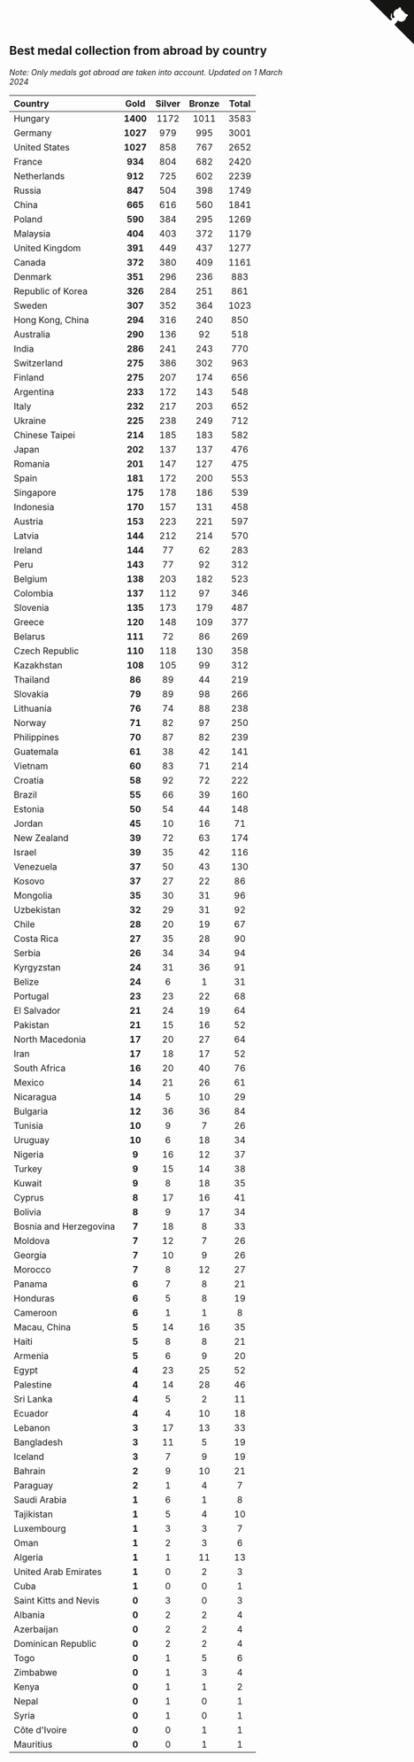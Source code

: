 ## Best medal collection from abroad by country

*Note: Only medals got abroad are taken into account.*
*Updated on  1 March 2024*

| Country | Gold | Silver | Bronze | Total |
| :--- | :--: | :--: | :--: | :--: |
| Hungary | **1400** | 1172 | 1011 | 3583 |
| Germany | **1027** | 979 | 995 | 3001 |
| United States | **1027** | 858 | 767 | 2652 |
| France | **934** | 804 | 682 | 2420 |
| Netherlands | **912** | 725 | 602 | 2239 |
| Russia | **847** | 504 | 398 | 1749 |
| China | **665** | 616 | 560 | 1841 |
| Poland | **590** | 384 | 295 | 1269 |
| Malaysia | **404** | 403 | 372 | 1179 |
| United Kingdom | **391** | 449 | 437 | 1277 |
| Canada | **372** | 380 | 409 | 1161 |
| Denmark | **351** | 296 | 236 | 883 |
| Republic of Korea | **326** | 284 | 251 | 861 |
| Sweden | **307** | 352 | 364 | 1023 |
| Hong Kong, China | **294** | 316 | 240 | 850 |
| Australia | **290** | 136 | 92 | 518 |
| India | **286** | 241 | 243 | 770 |
| Switzerland | **275** | 386 | 302 | 963 |
| Finland | **275** | 207 | 174 | 656 |
| Argentina | **233** | 172 | 143 | 548 |
| Italy | **232** | 217 | 203 | 652 |
| Ukraine | **225** | 238 | 249 | 712 |
| Chinese Taipei | **214** | 185 | 183 | 582 |
| Japan | **202** | 137 | 137 | 476 |
| Romania | **201** | 147 | 127 | 475 |
| Spain | **181** | 172 | 200 | 553 |
| Singapore | **175** | 178 | 186 | 539 |
| Indonesia | **170** | 157 | 131 | 458 |
| Austria | **153** | 223 | 221 | 597 |
| Latvia | **144** | 212 | 214 | 570 |
| Ireland | **144** | 77 | 62 | 283 |
| Peru | **143** | 77 | 92 | 312 |
| Belgium | **138** | 203 | 182 | 523 |
| Colombia | **137** | 112 | 97 | 346 |
| Slovenia | **135** | 173 | 179 | 487 |
| Greece | **120** | 148 | 109 | 377 |
| Belarus | **111** | 72 | 86 | 269 |
| Czech Republic | **110** | 118 | 130 | 358 |
| Kazakhstan | **108** | 105 | 99 | 312 |
| Thailand | **86** | 89 | 44 | 219 |
| Slovakia | **79** | 89 | 98 | 266 |
| Lithuania | **76** | 74 | 88 | 238 |
| Norway | **71** | 82 | 97 | 250 |
| Philippines | **70** | 87 | 82 | 239 |
| Guatemala | **61** | 38 | 42 | 141 |
| Vietnam | **60** | 83 | 71 | 214 |
| Croatia | **58** | 92 | 72 | 222 |
| Brazil | **55** | 66 | 39 | 160 |
| Estonia | **50** | 54 | 44 | 148 |
| Jordan | **45** | 10 | 16 | 71 |
| New Zealand | **39** | 72 | 63 | 174 |
| Israel | **39** | 35 | 42 | 116 |
| Venezuela | **37** | 50 | 43 | 130 |
| Kosovo | **37** | 27 | 22 | 86 |
| Mongolia | **35** | 30 | 31 | 96 |
| Uzbekistan | **32** | 29 | 31 | 92 |
| Chile | **28** | 20 | 19 | 67 |
| Costa Rica | **27** | 35 | 28 | 90 |
| Serbia | **26** | 34 | 34 | 94 |
| Kyrgyzstan | **24** | 31 | 36 | 91 |
| Belize | **24** | 6 | 1 | 31 |
| Portugal | **23** | 23 | 22 | 68 |
| El Salvador | **21** | 24 | 19 | 64 |
| Pakistan | **21** | 15 | 16 | 52 |
| North Macedonia | **17** | 20 | 27 | 64 |
| Iran | **17** | 18 | 17 | 52 |
| South Africa | **16** | 20 | 40 | 76 |
| Mexico | **14** | 21 | 26 | 61 |
| Nicaragua | **14** | 5 | 10 | 29 |
| Bulgaria | **12** | 36 | 36 | 84 |
| Tunisia | **10** | 9 | 7 | 26 |
| Uruguay | **10** | 6 | 18 | 34 |
| Nigeria | **9** | 16 | 12 | 37 |
| Turkey | **9** | 15 | 14 | 38 |
| Kuwait | **9** | 8 | 18 | 35 |
| Cyprus | **8** | 17 | 16 | 41 |
| Bolivia | **8** | 9 | 17 | 34 |
| Bosnia and Herzegovina | **7** | 18 | 8 | 33 |
| Moldova | **7** | 12 | 7 | 26 |
| Georgia | **7** | 10 | 9 | 26 |
| Morocco | **7** | 8 | 12 | 27 |
| Panama | **6** | 7 | 8 | 21 |
| Honduras | **6** | 5 | 8 | 19 |
| Cameroon | **6** | 1 | 1 | 8 |
| Macau, China | **5** | 14 | 16 | 35 |
| Haiti | **5** | 8 | 8 | 21 |
| Armenia | **5** | 6 | 9 | 20 |
| Egypt | **4** | 23 | 25 | 52 |
| Palestine | **4** | 14 | 28 | 46 |
| Sri Lanka | **4** | 5 | 2 | 11 |
| Ecuador | **4** | 4 | 10 | 18 |
| Lebanon | **3** | 17 | 13 | 33 |
| Bangladesh | **3** | 11 | 5 | 19 |
| Iceland | **3** | 7 | 9 | 19 |
| Bahrain | **2** | 9 | 10 | 21 |
| Paraguay | **2** | 1 | 4 | 7 |
| Saudi Arabia | **1** | 6 | 1 | 8 |
| Tajikistan | **1** | 5 | 4 | 10 |
| Luxembourg | **1** | 3 | 3 | 7 |
| Oman | **1** | 2 | 3 | 6 |
| Algeria | **1** | 1 | 11 | 13 |
| United Arab Emirates | **1** | 0 | 2 | 3 |
| Cuba | **1** | 0 | 0 | 1 |
| Saint Kitts and Nevis | **0** | 3 | 0 | 3 |
| Albania | **0** | 2 | 2 | 4 |
| Azerbaijan | **0** | 2 | 2 | 4 |
| Dominican Republic | **0** | 2 | 2 | 4 |
| Togo | **0** | 1 | 5 | 6 |
| Zimbabwe | **0** | 1 | 3 | 4 |
| Kenya | **0** | 1 | 1 | 2 |
| Nepal | **0** | 1 | 0 | 1 |
| Syria | **0** | 1 | 0 | 1 |
| Côte d'Ivoire | **0** | 0 | 1 | 1 |
| Mauritius | **0** | 0 | 1 | 1 |


<a href="https://github.com/jonatanklosko/wca_statistics" class="github-corner" aria-label="View source on Github"><svg width="80" height="80" viewBox="0 0 250 250" style="fill:#151513; color:#fff; position: absolute; top: 0; border: 0; right: 0;" aria-hidden="true"><path d="M0,0 L115,115 L130,115 L142,142 L250,250 L250,0 Z"></path><path d="M128.3,109.0 C113.8,99.7 119.0,89.6 119.0,89.6 C122.0,82.7 120.5,78.6 120.5,78.6 C119.2,72.0 123.4,76.3 123.4,76.3 C127.3,80.9 125.5,87.3 125.5,87.3 C122.9,97.6 130.6,101.9 134.4,103.2" fill="currentColor" style="transform-origin: 130px 106px;" class="octo-arm"></path><path d="M115.0,115.0 C114.9,115.1 118.7,116.5 119.8,115.4 L133.7,101.6 C136.9,99.2 139.9,98.4 142.2,98.6 C133.8,88.0 127.5,74.4 143.8,58.0 C148.5,53.4 154.0,51.2 159.7,51.0 C160.3,49.4 163.2,43.6 171.4,40.1 C171.4,40.1 176.1,42.5 178.8,56.2 C183.1,58.6 187.2,61.8 190.9,65.4 C194.5,69.0 197.7,73.2 200.1,77.6 C213.8,80.2 216.3,84.9 216.3,84.9 C212.7,93.1 206.9,96.0 205.4,96.6 C205.1,102.4 203.0,107.8 198.3,112.5 C181.9,128.9 168.3,122.5 157.7,114.1 C157.9,116.9 156.7,120.9 152.7,124.9 L141.0,136.5 C139.8,137.7 141.6,141.9 141.8,141.8 Z" fill="currentColor" class="octo-body"></path></svg></a><style>.github-corner:hover .octo-arm{animation:octocat-wave 560ms ease-in-out}@keyframes octocat-wave{0%,100%{transform:rotate(0)}20%,60%{transform:rotate(-25deg)}40%,80%{transform:rotate(10deg)}}@media (max-width:500px){.github-corner:hover .octo-arm{animation:none}.github-corner .octo-arm{animation:octocat-wave 560ms ease-in-out}}</style>
